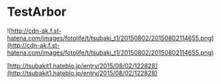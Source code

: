 # TestArbor
![http://cdn-ak.f.st-hatena.com/images/fotolife/t/tsubaki_t1/20150802/20150802114655.png](http://cdn-ak.f.st-hatena.com/images/fotolife/t/tsubaki_t1/20150802/20150802114655.png)

[http://tsubakit1.hateblo.jp/entry/2015/08/02/122828](http://tsubakit1.hateblo.jp/entry/2015/08/02/122828)
